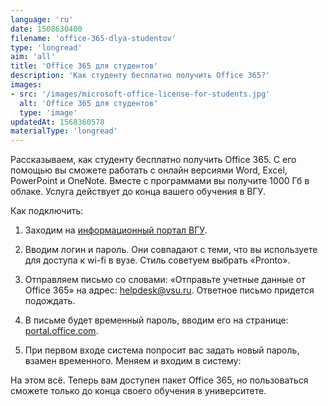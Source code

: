 ```yaml
---
language: 'ru'
date: 1508630400
filename: 'office-365-dlya-studentov'
type: 'longread'
aim: 'all'
title: 'Office 365 для студентов'
description: 'Как студенту бесплатно получить Office 365?'
images:
- src: '/images/microsoft-office-license-for-students.jpg'
  alt: 'Office 365 для студентов'
  type: 'image'
updatedAt: 1568360578
materialType: 'longread'
---
```

Рассказываем, как студенту бесплатно получить Office 365. С его помощью вы cможете работать с онлайн версиями Word, Excel, PowerPoint и OneNote. Вместе с программами вы получите 1000 Гб в облаке. Услуга действует до конца вашего обучения в ВГУ.

Как подключить:

1. Заходим на [информационный портал ВГУ](https://info.vsu.ru/).

2. Вводим логин и пароль. Они совпадают с теми, что вы используете для доступа к wi-fi в вузе. Стиль советуем выбрать «Pronto».

3. Отправляем письмо со словами: ​«Отправьте учетные данные от Office 365» на адрес: [helpdesk@vsu.ru](mailto:helpdesk@vsu.ru). Ответное письмо придется подождать.

4. В письме будет временный пароль, вводим его на странице: [portal.office.com](http://portal.office.com).

5. При первом входе система попросит вас задать новый пароль, взамен временного. Меняем и входим в систему:


На этом всё. Теперь вам доступен пакет Office 365, но пользоваться сможете только до конца своего обучения в университете.
